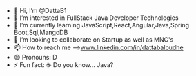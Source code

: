 - 👋 Hi, I’m @DattaB1
- 👀 I’m interested in FullStack Java Developer Technologies
- 🌱 I’m currently learning JavaScript,React,Angular,Java,Spring Boot,Sql,MangoDB
- 💞️ I’m looking to collaborate on Startup as well as MNC's 
- 📫 How to reach me  -->www.linkedin.com/in/dattabalbudhe
- 😄 Pronouns: D
- ⚡ Fun fact: ☕ Do you know... Java?

<!---
DattaB1/DattaB1 is a ✨ special ✨ repository because its `README.md` (this file) appears on your GitHub profile.
You can click the Preview link to take a look at your changes.
--->
